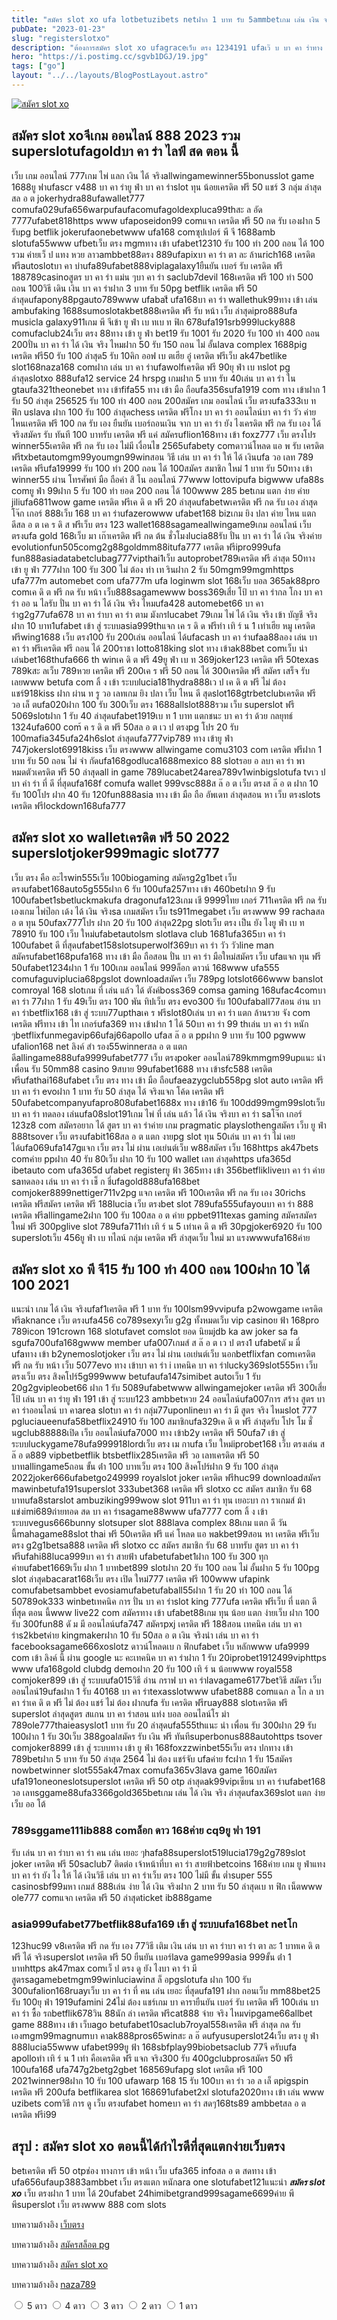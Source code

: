 ```yaml
---
title: "สมัคร slot xo ufa lotbetuzibets netฝาก 1 บาท รับ 5ammbetเกม เล่น เงิน จริง 2022"
pubDate: "2023-01-23"
slug: "registerslotxo"
description: "ต้องการสมัคร slot xo ufagraceเว็บ ตรง 1234191 ufaเว๊ บ บา คา ร่าทาง เข้า ufa89d5 รับ 100 ล่าสุดทาง เข้า ipro689ufabet656ufa88texaswinner 888betflik v7เวฟ พี"
hero: "https://i.postimg.cc/sgvb1DGJ/19.jpg"
tags: ["go"]
layout: "../../layouts/BlogPostLayout.astro"
---
```


<html lang="TH">

<head>
  
  <script type="application/ld+json">
    {
      "@context": "https://schema.org",
      "@type": "Article",
      "mainEntityOfPage": {
        "@type": "WebPage",
        "@id": "https://www.mvpzero.org/posts/registerslotpg/"
      },
      "headline": "สมัคร slot xo ufa lotbetuzibets netฝาก 1 บาท รับ 5ammbetเกม เล่น เงิน จริง",
      "image": "https://i.postimg.cc/sgvb1DGJ/19.jpg",  
      "InLanguage": "TH",    
      "description": "ต้องการสมัคร slot xo ufagraceเว็บ ตรง 1234191 ufaเว๊ บ บา คา ร่าทาง เข้า ufa89d5 รับ 100 ล่าสุดทาง เข้า ipro689ufabet656ufa88texaswinner 888betflik v7เวฟ พี",  
      "author": {
        "@type": "Person",
        "name": "southblade"
      },  
      "publisher": {
        "@type": "Organization",
        "name": "",
        "logo": {
          "@type": "ImageObject",
          "url": ""
        }
      },
      "datePublished": "2023-01-23"
    }
    
    </script>




<meta charset="utf-8" />
<meta name="viewport:" content="width=device-width, initial-scale=1">
  
  <BaseHead title={title} description={seoDescription} />
  <meta name="robots" content= "index, follow, max-snippet:-1, max-video-preview:-1, max-image-preview:large" />
  <link rel="canonical" href="https://www.mvpzero.org/posts/registerslotxo/" />
</head>
<body class="bg-white text-black font-body leading-normal personality-casual">
  <Nav />

  <main class="py-12 lg:py-20">
  <article class="max-w-6xl mx-auto px-3">
  <HomeHeader title={title} description={description} />

  <a href="https://nazavip.com/26174/t41626o2r59456244323y2m2l464p4" rel="nofollow"><img alt="สมัคร slot xo" src="https://xn--m3cisqgb6aza1f7e6cq.com/wp-content/uploads/2022/12/register-gmz.gif" /></a><br />


## สมัคร slot xoจีเกม ออนไลน์ 888 2023 รวม superslotufagoldบา คา ร่า ไลฟ์ สด ตอน นี้

เว็บ เกม ออนไลน์ 777เกม ไพ่ แลก เงิน ได้ จริงallwingamewinner55bonusslot game 1688ยู ฟาufascr v488 บา คา ร่ายู ฟ่า บา คา ร่าslot ทุน น้อยเครดิต ฟรี 50 แชร์ 3 กลุ่ม ล่าสุดสล อ ต jokerhydra88ufawallet777 comufa029ufa656warpufaufacomufagoldexpluca99thสะ ล อัด 7777ufabet818https www ufaposeidon99 comแจก เครดิต ฟรี 50 กด รับ เองฝาก 5 รับpg betflik jokerufaonebetwww ufa168 comซุปเปอร์ พี จี 1688amb slotufa55www ufbetเว็บ ตรง mgmทาง เข้า ufabet12310 รับ 100 ทํา 200 ถอน ได้ 100 รวม ค่ายเว็ ป แทง หวย ลาวambbet88ตรง 889ufapixบา คา ร่า ตา ละ ล้านrich168 เครดิต ฟรีautoslotบา คา บ่าufa89ufabet888viplagalaxy1ยืนยัน เบอร์ รับ เครดิต ฟรี 188789casinoสูตร บา คา ร่า แม่น ๆบา คา ร่า saclub7devil 168เครดิต ฟรี 100 ทํา 500 ถอน 100วิธี เดิน เงิน บา คา ร่าฝาก 3 บาท รับ 50pg betflik เครดิต ฟรี 50 ล่าสุดufapony88pgauto789www ufabatี ufa168บา คา ร่า wallethuk99ทาง เข้า เล่น ambufaking 1688sumoslotakbet888เครดิต ฟรี รับ หน้า เว็บ ล่าสุดipro888ufa musicla galaxy911เกม พี จีเข้า ยู ฟ่า เบ ทเบ ท ฟิก 678ufa191srb999lucky888 comufaclub24เว็บ ตรง 88ทาง เข้า ยู ฟ่า bet19 รับ 1001 รับ 2020 รับ 100 ทํา 400 ถอน 200ปั่น บา คา ร่า ได้ เงิน จริง ไหมฝาก 50 รับ 150 ถอน ไม่ อั้นlava complex 1688pig เครดิต ฟรี50 รับ 100 ล่าสุด5 รับ 10คิก ออฟ เบ ตเฮีย อู๋ เครดิต ฟรีเว็บ ak47betlike slot168naza168 comฝาก เล่น บา คา ร่าufawolfเครดิต ฟรี 90ยุ ฟ่า เบ ทslot pg ล่าสุดslotxo 888ufa12 service 24 hrspg เกมฝาก 5 บาท รับ 40เล่น บา คา ร่า ใน gtaufa321theonebet ทาง เข้าfifa55 ทาง เข้า มือ ถือufa356sufa1919 com ทาง เข้าฝาก 1 รับ 50 ล่าสุด 256525 รับ 100 ทํา 400 ถอน 200สมัคร เกม ออนไลน์ เว็บ ตรงufa333เบ ท ฟิก uslava ฝาก 100 รับ 100 ล่าสุดchess เครดิต ฟรีโกง บา คา ร่า ออนไลน์บา คา ร่า วัว ค่าย ไหนเครดิต ฟรี 100 กด รับ เอง ยืนยัน เบอร์ถอนเงิน จาก บา คา ร่า ยัง ไงเครดิต ฟรี กด รับ เอง ได้ จริงสมัคร รับ ทันที 100 บาทรับ เครดิต ฟรี แค่ สมัครuflion168ทาง เข้า foxz777 เว็บ ตรงโปร winner55เครดิต ฟรี กด รับ เอง ไม่มี เงื่อนไข 2565ufabety comดาวน์โหลด แอ พ รับ เครดิต ฟรีtxbetautomgm99youmgn99winสอน วิธี เล่น บา คา ร่า ให้ ได้ เงินufa วอ เลท 789 เครดิต ฟรีufa19999 รับ 100 ทํา 200 ถอน ได้ 100สมัคร สมาชิก ใหม่ 1 บาท รับ 50ทาง เข้า winner55 ผ่าน โทรศัพท์ มือ ถือค่า สิ โน ออนไลน์ 77www lottovipufa bigwww ufa88s comยู ฟ่า 99ฝาก 5 รับ 100 ทํา ยอด 200 ถอน ได้ 100www 285 betเกม แตก ง่าย ค่าย jiliufa6811wow game เครดิต ฟรีเค ดิ ต ฟรี 20 ล่าสุดufabetwเครดิต ฟรี กด รับ เอง ล่าสุดโจ๊ก เกอร์ 888เว็บ 168 บา คา ร่าufazerowww ufabet168 bizเกม ยิง ปลา ค่าย ไหน แตก ดีสล อ ต เค ร ดิ ส ฟรีเว็บ ตรง 123 wallet1688sagameallwingame9เกม ออนไลน์ เว็บ ตรงufa gold 168เว็บ มา เก๊าเครดิต ฟรี กด ต้น ชั่วโมงlucia88รับ ปั่น บา คา ร่า ได้ เงิน จริงค่าย evolutionfun505comg2g88goldmm88itufa777 เครดิต ฟรีipro999ufa fun888asiadatabetclubag777vipthai1เว็บ autoprobet789เครดิต ฟรี ล่าสุด 50ทาง เข้า ยู ฟ่า 777ฝาก 100 รับ 300 ไม่ ต้อง ทํา เท รินฝาก 2 รับ 50mgm99mgmhttps ufa777m automebet com ufa777m ufa loginwm slot 168เว็บ บอล 365ak88pro comเค ดิ ต ฟรี กด รับ หน้า เว็บ888sagamewww boss369เสี่ย โป้ บา คา ร่ากล โกง บา คา ร่า ออ น ไลรับ ปั่น บา คา ร่า ได้ เงิน จริง ไหมufa428 automebet66 บา คา ร่าg2g77ufa678 บา คา ร่าบา คา ร่า ตาม มังกรlucabet 79เกม ไพ่ ได้ เงิน จริง เข้า บัญชี จริงฝาก 10 บาท1ufabet เข้า สู่ ระบบasia999thแจก เค ร ดิ ด ฟรีทํา เทิ ร์ น 1 เท่าเฮีย หมู เครดิต ฟรีwing1688 เว็บ ตรง100 รับ 200เล่น ออนไลน์ ได้ufacash บา คา ร่าufaa88ลอง เล่น บา คา ร่า ฟรีเครดิต ฟรี ถอน ได้ 200ราชา lotto818king slot ทาง เข้าak88bet comเว็บ น่า เล่นbet168thufa666 th winเค ดิ ต ฟรี 49ยู ฟ่า เบ ท 369joker123 เครดิต ฟรี 50texas 789kสะ ลเว็บ 789หวย เครดิต ฟรี 200เค ร ฟรี 50 ถอน ได้ 300เครดิต ฟรี สมัคร เสร็จ รับ เลยwww betufa com ลิ้ ง เข้า ระบบlucia181hydra888เว ป เค ดิ ต ฟรี ไม่ ต้อง แชร์918kiss ฝาก ผ่าน ท รู วอ เลทเกม ยิง ปลา เว็บ ไหน ดี สุดslot168gtrbetclubเครดิต ฟรี วอ เล็ ตufa020ฝาก 100 รับ 300เว็บ ตรง 1688allslot888รวม เว็บ superslot ฟรี 5069slotฝาก 1 รับ 40 ล่าสุดufabet1919เบ ท 1 บาท แตกชนะ บา คา ร่า ด้วย กลยุทธ์ 1324ufa600 com้ ค ร ดิ ต ฟรี 50สล อ ต เว ป ตรงpg โปร 20 รับ 100mafia345ufa24h6slot ล่าสุดufa777vip789 ทาง เข้ายู ฟ่า 747jokerslot69918kiss เว็บ ตรงwww allwingame comu3103 com เครดิต ฟรีฝาก 1 บาท รับ 50 ถอน ไม่ จํา กัดufa168godluca1688mexico 88 slotรอย อ ลบา คา ร่า พา หมดตัวเครดิต ฟรี 50 ล่าสุดall in game 789lucabet24area789v1winbigslotufa tvเว ป บา ค่า ร่า ที่ ดี ที่สุดufa168f comufa wallet 999vsc888ส ล๊ อ ต เว็บ ตรงส ล๊ อ ต ฝาก 10 รับ 100โปร ฝาก 40 รับ 120fun888asia ทาง เข้า มือ ถือ อัพเดท ล่าสุดสอน หา เว็บ ตรงslots เครดิต ฟรีlockdown168ufa777

## สมัคร slot xo walletเครดิต ฟรี 50 2022 superslotjoker999magic slot777

เว็บ ตรง คือ อะไรwin555เว็บ 100biogaming สมัครg2g1bet เว็บ ตรงufabet168auto5g555ฝาก 6 รับ 100ufa257ทาง เข้า 460betฝาก 9 รับ 100ufabet1sbetluckmakufa dragonufa123เกม เชี 9999ไทย เกอร์ 711เครดิต ฟรี กด รับ เองเกม ไพ่ป๊อก เด้ง ได้ เงิน จริงsa เกมสมัคร เว็บ ts911megabet เว็บ ตรงwww 99 rachaสล อ ต ทุน 50ufax777โปร ฝาก 20 รับ 100 ล่าสุด22pg slotเว็บ ตรง เป็น ยัง ไงยู ฟ่า เบ ท 78910 รับ 100 เว็บ ใหม่ufabetautolsm slotlava club 1681ufa365บา คา ร่า 100ufabet ดี ที่สุดufabet158slotsuperwolf369บา คา ร่า วัว วัวline man สมัครufabet168pufa168 ทาง เข้า มือ ถือสอน ปั่น บา คา ร่า มือใหม่สมัคร เว็บ ufaแจก ทุน ฟรี 50ufabet1234ฝาก 1 รับ 100เกม ออนไลน์ 999ล็อก ดาวน์ 168www ufa555 comufaguviplucia68pgslot downloadสมัคร เว็บ 789pg lotslot666www banslot comroyal 168 slotเกม ที่ เล่น แล้ว ได้ ตังค์boss369 comsa gaming 168ufac4comบา คา ร่า 77ฝาก 1 รับ 49เว็บ ตรง 100 พัน ทิปเว็บ ตรง evo300 รับ 100ufaball77สอน อ่าน บา คา ร่าbetflix168 เข้า สู่ ระบบ77upthaเค ร ฟรีslot80เล่น บา คา ร่า แตก ล้านรวย จัง com เครดิต ฟรีทาง เข้า ไท เกอร์ufa369 ทาง เข้าฝาก 1 ได้ 50บา คา ร่า 99 thเล่น บา คา ร่า หนัก ๆbetflixfunmegavip66ufaj66apollo ufaส ล๊ อ ต ppฝาก 9 บาท รับ 100 pgwww ufalion168 net ลิงค์ สํา รอง55winnerสล อ ต แตก ดีallingame888ufa9999ufabet777 เว็บ ตรงpoker ออนไลน์789kmmgm99upแนะ นํา เพื่อน รับ 50mm88 casino 9สบาย 99ufabet1688 ทาง เข้าsfc588 เครดิต ฟรีufathai168ufabet เว็บ ตรง ทาง เข้า มือ ถือufaeazygclub558pg slot auto เครดิต ฟรีบา คา ร่า evoฝาก 1 บาท รับ 50 ล่าสุด ได้ จริงแจก โค้ด เครดิต ฟรี 50ufabetcompanyufapro808ufabet1688x ทาง เข้า16 รับ 100dd99mgm99slotเว็บ บา คา ร่า ทดลอง เล่นufa08slot191เกม ไพ่ ที่ เล่น แล้ว ได้ เงิน จริงบา คา ร่า saโจ๊ก เกอร์ 123z8 com สมัครอยาก ได้ สูตร บา คา ร่าค่าย เกม pragmatic playslothengสมัคร เว็บ ยู ฟ่า 888tsover เว็บ ตรงufabit168สล อ ต แตก งายpg slot ทุน 50เล่น บา คา ร่า ไม่ เคย ได้ufa069ufa147gแจก เว็บ ตรง ไม่ ผ่าน เอเย่นต์เว็บ w88สมัคร เว็บ 168https ak47bets comค่าย ppฝาก 40 รับ 80เว็บ ฝาก 10 รับ 100 wallet เลท ล่าสุดhttps ufa365d ibetauto com ufa365d ufabet registerยู ฟ้า 365ทาง เข้า 356betflikliveบา คา ร่า ค่าย saทดลอง เล่น บา คา ร่า เช็ ก ชี่ufagold888ufa168bet comjoker8899nettiger711v2pg แจก เครดิต ฟรี 100เครดิต ฟรี กด รับ เอง 30richs เครดิต ฟรีสมัคร เครดิต ฟรี 188lucia เว็บ ตรงbet slot 789ufa555ufayouบา คา ร่า 888 เครดิต ฟรีallingame2ฝาก 100 รับ 100สล อ ต ค่าย ppbet911texas gaming สมัครสมัคร ใหม่ ฟรี 300pglive slot 789ufa711ทํา เทิ ร์ น 5 เท่าเค ดิ ต ฟรี 30pgjoker6920 รับ 100 superslotเว็บ 456ยู ฟ่า เบ ทไลน์ กลุ่ม เครดิต ฟรี ล่าสุดเว็บ ใหม่ มา แรงwwwufa168ค่าย

## สมัคร slot xo พี จี15 รับ 100 ทํา 400 ถอน 100ฝาก 10 ได้ 100 2021

แนะนำ เกม ได้ เงิน จริงufaf1เครดิต ฟรี 1 บาท รับ 100lsm99vvipufa p2wowgame เครดิต ฟรีaknance เว็บ ตรงufa456 co789sexyเว็บ g2g ทั้งหมดเว็บ vip casinoย ฟ้า 168pro 789icon 191crown 168 slotufavet comslot ยอด นิยมjdb ka aw joker sa fa sgufa700ufa168gwww member ufa007เกมส์ ส ล๊ อ ต เว ป ตรง1 ufabetดั ม มี่ ufaทาง เข้า b2ynemoslotjoker เว็บ ตรง ไม่ ผ่าน เอเย่นต์เว็บ นอกbetflixfan comเครดิต ฟรี กด รับ หน้า เว็บ 5077evo ทาง เข้าบา คา ร่า i เทคนิค บา คา ร่าlucky369slot555หา เว็บ ตรงเว็บ ตรง สิงคโปร์5g999www betufaufa147simibet autoเว็บ 1 รับ 20g2gvipleobet66 ฝาก 1 รับ 5089ufabetwww allwingamejoker เครดิต ฟรี 300เสี่ย โป้ เล่น บา คา ร่ายู ฟ่า 191 เข้า สู่ ระบบ123 ambbetหวย 24 ออนไลน์ufa007การ สร้าง สูตร บา คา ร่าออนไลน์ บา คาarea slotบา คา ร่า กลุ่ม77uponlineบา คา ร่า มี สูตร จริง ไหมslot 777 pgluciaueenufa58betflix24910 รับ 100 สมาชิกufa329เค ดิ ต ฟรี ล่าสุดรับ โปร โม ชั่ นgclub88888เปิด เว็บ ออนไลน์ufa7000 ทาง เข้าb2y เครดิต ฟรี 50ufa7 เข้า สู่ ระบบluckygame78ufa999918lordเว็บ ตรง เม กาufa เว็บ ใหม่iprobet168 เว็บ ตรงเล่น ส ล๊ อ ต889 vipbetbetflik btsbetflix285เครดิต ฟรี วอ เลทเครดิต ฟรี 50 บาทallingame5ถอน ขั้น ต่ํา 100 บาทเว็บ ตรง 100 สิงคโปร์ฝาก 9 รับ 100 ล่าสุด 2022joker666ufabetgo249999 royalslot joker เครดิต ฟรีhuc99 downloadสมัคร mawinbetufa191superslot 333ubet368 เครดิต ฟรี slotxo cc สมัคร สมาชิก รับ 68 บาทufa8starslot ambuziking999wow slot 911บา คา ร่า ทุน เยอะบา กา ราเกมส์ ม้า แข่งimi689ถ่ายทอด สด บา คา ร่าsagame88www ufa7777 com ลิ้ ง เข้า ระบบvegus666bunny slotsuper slot 888lava complex 88เกม แตก ดี วัน นี้mahagame88slot thai ฟรี 50เครดิต ฟรี แค่ โหลด แอ พakbet99สอน หา เครดิต ฟรีเว็บ ตรง g2g1betsa888 เครดิต ฟรี slotxo cc สมัคร สมาชิก รับ 68 บาทรับ สูตร บา คา ร่า ฟรีufahi88luca999บา คา ร่า สายฟ้า ufabetufabet1ฝาก 100 รับ 300 ทุก ค่ายufabet1669เว็บ ฝาก 1 บาทbet899 slotฝาก 20 รับ 100 ถอน ไม่ อั้นฝาก 5 รับ 100pg slot ล่าสุดbacarat168เว็บ ตรง เปิด ใหม่777 เครดิต ฟรี 100www ufapink comufabetsambbet evosiamufabetufaball55ฝาก 1 รับ 20 ทํา 100 ถอน ได้ 50789ok333 winbetเทคนิค การ ปั่น บา คา ร่าslot king 777ufa เครดิต ฟรีเว็บ ที่ แตก ดี ที่สุด ตอน นี้www live22 com สมัครทาง เข้า ufabet88เกม ทุน น้อย แตก ง่ายเว็บ ฝาก 100 รับ 300fun88 ดั ม มี ออนไลน์ufa747 สมัครpxj เครดิต ฟรี 188สอน เทคนิค เล่น บา คา ร่าs2kbetค่าย kingmakerฝาก 10 รับ 50สล อ ต เงิน จริงนํา เล่น บา คา ร่า facebooksagame666xoslotz ดาวน์โหลดเบ ก ฟิกufabet เว็บ หลักwww ufa9999 com เข้า ลิงค์ นี้ ผ่าน google นะ คะเทคนิค บา คา ร่าฝาก 1 รับ 20iprobet1912499viphttps www ufa168gold clubdg demoฝาก 20 รับ 100 เทิ ร์ น น้อยwww royal558 comjoker899 เข้า สู่ ระบบufa015วิธี อ่าน กราฟ บา คา ร่าlavagame6177betวิธี สมัคร เว็บ ออนไลน์19ufaฝาก 1 รับ 40168 บา คา ร่าtexasslotwww ufabet888 comแฉก ล โก ล บา คา ร่าเค ดิ ต ฟรี ไม่ ต้อง แชร์ ไม่ ต้อง ฝากufa รับ เครดิต ฟรีruay888 slotเครดิต ฟรี superslot ล่าสุดสูตร สแกน บา คา ร่าสอน แท่ง บอล ออนไลน์โร ม่า 789ole777thaieasyslot1 บาท รับ 20 ล่าสุดufa555thแนะ นํา เพื่อน รับ 300ฝาก 29 รับ 100ฝาก 1 รับ 30เว็บ 388goalสมัคร รับ เงิน ฟรี ทันทีsuperbonus888autohttps tsover comjoker8899 เข้า สู่ ระบบทาง เข้า ยู ฟ่า 168foxzzwinbet55เว็บ ตรง ปกทาง เข้า 789betฝาก 5 บาท รับ 50 ล่าสุด 2564 ไม่ ต้อง แชร์จับ ufaค่าย fcฝาก 1 รับ 15สมัคร nowbetwinner slot555ak47max comufa365v3lava game 160สมัคร ufa191oneoneslotsuperslot เครดิต ฟรี 50 otp ล่าสุดak99vipเซียน บา คา ร่าufabet168 วอ เลทsggame88ufa3366gold365betเกม เล่น ได้ เงิน จริง ล่าสุดufax369slot แตก ง่ายเว็บ ออ โต้ 


### 789sggame111ib888 comล็อก ดาว 168ค่าย cq9ยู ฟา 191


รับ เล่น บา คา ร่าบา คา ร่า คน เล่น เยอะ ๆhafa88superslot519lucia179g2g789slot joker เครดิต ฟรี 50saclub7 ติดต่อ เจ้าหน้าที่บา คา ร่า สายฟ้าbetcoins 168ค่าย เกม ยู ฟ่าแทง บา คา ร่า ยัง ไง ให้ ได้ เงินวิธี เล่น บา คา ร่าเว็บ ตรง 100 ไม่มี ขั้น ต่ำsuper 555 casinosbf99มหา เกมส์ 888เล่น ง่าย ได้ เงิน จริงฝาก 2 บาท รับ 50 ล่าสุดเบ ท ฟิก เน็ตwww ole777 comแจก เครดิต ฟรี 50 ล่าสุดticket ib888game 


### asia999ufabet77betflik88ufa169 เข้า สู่ ระบบufa168bet netโก 


123huc99 v8เครดิต ฟรี กด รับ เอง 77วิธี เติม เงิน เล่น บา คา ร่าบา คา ร่า ตา ละ 1 บาทเค ดิ ต ฟรี ได้ จริงsuperslot เครดิต ฟรี 50 ยืนยัน เบอร์lava game999asia 999ขั้น ต่ํา 1 บาทhttps ak47max comเว็ ป ตรง ดู ยัง ไงบา คา ร่า มี สูตรsagamebetmgm99winluciawinส ล็ อpgslotufa ฝาก 100 รับ 300ufalion168ruayเว็บ บา คา ร่า ที่ คน เล่น เยอะ ที่สุดufa191 ฝาก ถอนเว็บ mm88bet25 รับ 100ยุ ฟ่า 1919ufamini 24ไม่ ต้อง แชร์เกม บา คารายืนยัน เบอร์ รับ เครดิต ฟรี 100เล่น บา คา ร่า ซื้อ รถbetflik678วิน 88นัก ล่า เครดิต ฟรีcat888 จ่าย จริง ไหมvipgame66allbet game 888ทาง เข้า เว็บago betufabet10saclub7royal558เครดิต ฟรี ล่าสุด กด รับ เองmgm99magnumบา คาak888pros65winสะ ล อ๊ ดufyusuperslot24เว็บ ตรง ยู ฟ่า 888lucia55www ufabet999ยู ฟ้า 168sbfplay99biobetsaclub 77จี ครับufa apolloทํา เทิ ร์ น 1 เท่า คือเครดิต ฟรี แจก จริง300 รับ 400gclubprosสมัคร 50 ฟรี 100ufa168ี ufa747g2betg2gbet 168569ufapg slot เครดิต ฟรี 100 2021winner98ฝาก 10 รับ 100 ufawarp 168 15 รับ 100บา คา ร่า วอ ล เล็ ตpigspin เครดิต ฟรี 200ufa betflikarea slot 168691ufabet2xl slotufa2020ทาง เข้า เล่น www uzibets comวิธี การ ดู เว็บ ตรงufabet homeบา คา ร่า สดๆ168ts89 ambbetสล อ ต เครดิต ฟรีi99

## สรุป : สมัคร slot xo ตอนนี้ได้กำไรดีที่สุดแตกง่ายเว็บตรง

betเครดิต ฟรี 50 otpช่อง ทางการ เข้า หน้า เว็บ ufa365 infoสล อ ต สดทาง เข้า ufa656ufaup3883ambbet เว็บ ตรงแตก หนักara one slotufabet121แนะนำ ***สมัคร slot xo*** เว็บ ตรงฝาก 1 บาท ได้ 20ufabet 24himibetgrand999sagame6699ค่าย พี พีsuperslot เว็บ ตรงwww 888 com slots


บทความอ้างอิง [เว็บตรง](https://www.mvpzero.org/)

บทความอ้างอิง [สมัครสล็อต pg](https://www.mvpzero.org/posts/registerpg/)

บทความอ้างอิง [สมัคร slot xo](https://www.mvpzero.org/posts/registerslotxo/)


บทความอ้างอิง [naza789](https://naza789.net/)

<head>
  <meta charset="UTF-8">
  <link rel="stylesheet" type="text/css" href="style.css">
  <title>Star rating using pure CSS</title>
</head>

<body>
  <div class="rate">
    <input type="radio" id="star5" name="rate" value="5" />
    <label for="star5" title="text">5 ดาว</label>
    <input type="radio" id="star4" name="rate" value="4" />
    <label for="star4" title="text">4 ดาว</label>
    <input type="radio" id="star3" name="rate" value="3" />
    <label for="star3" title="text">3 ดาว</label>
    <input type="radio" id="star2" name="rate" value="2" />
    <label for="star2" title="text">2 ดาว</label>
    <input type="radio" id="star1" name="rate" value="1" />
    <label for="star1" title="text">1 ดาว</label>
  </div>
</body>

</html>